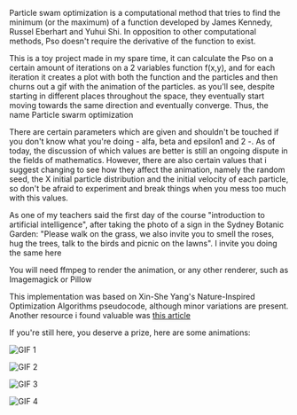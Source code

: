Particle swam optimization is a computational method that tries to find the minimum (or the maximum) of a function developed by James Kennedy, Russel Eberhart and Yuhui Shi. In opposition to other computational methods, Pso doesn't require the derivative of the function to exist.

This is a toy project made in my spare time, it can calculate the Pso on a certain amount of iterations on a 2 variables function f(x,y), and for each iteration it creates a plot with both the function and the particles and then churns out a gif with the animation of the particles. as you'll see, despite starting in different places throughout the space, they eventually start moving towards the same direction and eventually converge. Thus, the name Particle swarm optimization

There are certain parameters which are given and shouldn't be touched if you don't know what you're doing - alfa, beta and epsilon1 and 2 -. As of today, the discussion of which values are better is still an ongoing dispute in the fields of mathematics. However, there are also certain values that i suggest changing to see how they affect the animation, namely the random seed, the X initial particle distribution and the initial velocity of each particle, so don't be afraid to experiment and break things when you mess too much with this values.

As one of my teachers said the first day of the course "introduction to artificial intelligence", after taking the photo of a sign in the Sydney Botanic Garden: "Please walk on the grass, we also invite you to smell the roses, hug the trees, talk to the birds and picnic on the lawns". I invite you doing the same here

You will need ffmpeg to render the animation, or any other renderer, such as Imagemagick or Pillow

This implementation was based on Xin-She Yang's Nature-Inspired Optimization Algorithms pseudocode, although minor variations are present. Another resource i found valuable was [this article](https://machinelearningmastery.com/a-gentle-introduction-to-particle-swarm-optimization/)

If you're still here, you deserve a prize, here are some animations:

![GIF 1](https://media.giphy.com/media/v1.Y2lkPTc5MGI3NjExanhjODB5ZnJteGVzMzRyOGNxMHRua3FkZmg3b3lhYnFxMzNsdGlrYyZlcD12MV9pbnRlcm5hbF9naWZfYnlfaWQmY3Q9Zw/FZpXPxRp8IKuTnHOJR/giphy.gif)

![GIF 2](https://media.giphy.com/media/v1.Y2lkPTc5MGI3NjExcXZ6YWNoMDhjOXoxdTJ4dmltbXoyNmQ0cmczc2w4ZjZiY3llMXZoayZlcD12MV9pbnRlcm5hbF9naWZfYnlfaWQmY3Q9Zw/VWTXF7MCktEyeOfr4W/giphy.gif)

![GIF 3](https://media.giphy.com/media/v1.Y2lkPTc5MGI3NjExNGYyZ3U1d3B6a2Zxeno1ZnE3aTN2cTNua3FkeHh0Zmk1dTR5Y3MxZSZlcD12MV9pbnRlcm5hbF9naWZfYnlfaWQmY3Q9Zw/hUnoDWNGYw84PBpCPf/giphy.gif)

![GIF 4](https://media.giphy.com/media/v1.Y2lkPTc5MGI3NjExY3FudTlhNGFuemVzajg4ZXV0N2N1MXNocjRycWQwb2I1N3pmMGc2MCZlcD12MV9pbnRlcm5hbF9naWZfYnlfaWQmY3Q9Zw/q111wHiOV90HLN7qT5/giphy.gif)

